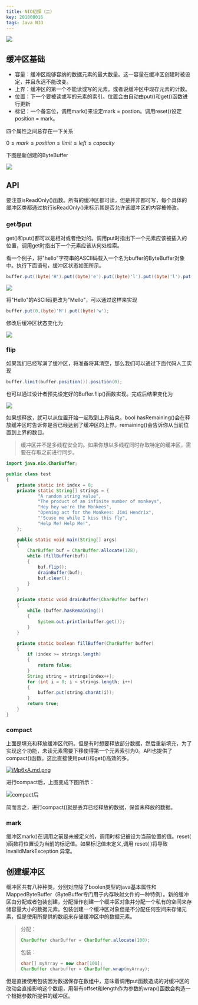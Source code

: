 ```yaml
---
title: NIO初探（二）
key: 201808016
tags: Java NIO
---
```


![](http://p73rf095s.bkt.clouddn.com/18-8-16/99802562.jpg)

## 缓冲区基础

* 容量：缓冲区能够容纳的数据元素的最大数量。这一容量在缓冲区创建时被设定，并且永远不能改变。
* 上界：缓冲区的第一个不能读或写的元素。或者说缓冲区中现存元素的计数。
* 位置：下一个要被读或写的元素的索引。位置会由自动由put()和get()函数进行更新
* 标记：一个备忘位，调用mark()来设定mark = postion。调用reset()设定position = mark。

四个属性之间总存在一下关系

$0 \leq mark \leq position \leq limit \leq left \leq capacity$

下图是新创建的ByteBuffer

![](http://p73rf095s.bkt.clouddn.com/18-8-16/90300912.jpg)

## API

要注意isReadOnly()函数。所有的缓冲区都可读，但是并非都可写，每个具体的缓冲区类都通过执行isReadOnly()来标示其是否允许该缓冲区的内容被修改。

### get与put

get()和put()都可以是相对或者绝对的。调用put时指出下一个元素应该被插入的位置，调用get时指出下一个元素应该从何处检索。

看一个例子，将"hello"字符串的ASCII码载入一个名为buffer的ByteBuffer对象中。执行下面语句，缓冲区状态如图所示。

```java
buffer.put((byte)'H').put((byte)'e').put((byte)'l').put((byte)'l').put((byte)'o');
```



![](http://p73rf095s.bkt.clouddn.com/18-8-16/70592624.jpg)

将"Hello"的ASCII码更改为"Mello"，可以通过这样来实现

```java
buffer.put(0,(byte)'M').put((byte)'w');
```



修改后缓冲区状态变化为

![](http://p73rf095s.bkt.clouddn.com/18-8-16/98859353.jpg)

### flip

如果我们已经写满了缓冲区，将准备将其清空，那么我们可以通过下面代码人工实现

```java
buffer.limit(buffer.position()).position(0);
```

也可以通过设计者预先设定好的Buffer.flip()函数实现。完成后结果变化为

![](http://p73rf095s.bkt.clouddn.com/18-8-16/10947269.jpg)

如果想释放，就可以从位置开始一起取到上界结束。bool hasRemaining()会在释放缓冲区时告诉你是否已经达到了缓冲区的上界。remaining()会告诉你从当前位置到上界的数目。

>缓冲区并不是多线程安全的。如果你想以多线程同时存取特定的缓冲区，需要在存取之前进行同步。

```java
import java.nio.CharBuffer;

public class test
{
    private static int index = 0;
    private static String[] strings = {
            "A random string value",
            "The product of an infinite number of monkeys",
            "Hey hey we're the Monkees",
            "Opening act for the Monkees: Jimi Hendrix",
            "'Scuse me while I kiss this fly",
            "Help Me! Help Me!",
    };

    public static void main(String[] args)
    {
        CharBuffer buf = CharBuffer.allocate(128);
        while (fillBuffer(buf))
        {
            buf.flip();
            drainBuffer(buf);
            buf.clear();
        }
    }

    private static void drainBuffer(CharBuffer buffer)
    {
        while (buffer.hasRemaining())
        {
            System.out.println(buffer.get());
        }
    }

    private static boolean fillBuffer(CharBuffer buffer)
    {
        if (index >= strings.length)
        {
            return false;
        }
        String string = strings[index++];
        for (int i = 0; i < strings.length; i++)
        {
            buffer.put(string.charAt(i));
        }
        return true;
    }
}
```

### compact

上面是填充和释放缓冲区代码。但是有时想要释放部分数据，然后重新填充，为了实现这个功能，未读元素需要下移使得第一个元素索引为0。API也提供了compact()函数。这比直接使用put()和get()高效的多。

[![iMp6xA.md.png](https://s1.ax1x.com/2018/09/26/iMp6xA.md.png)](https://imgchr.com/i/iMp6xA)



进行compact后，上图变成下图所示：

![compact后](http://p73rf095s.bkt.clouddn.com/18-8-16/96317214.jpg)

简而言之，进行compact()就是丢弃已经释放的数据，保留未释放的数据。

### mark

缓冲区mark()在调用之前是未被定义的，调用时标记被设为当前位置的值。reset( )函数将位置设为当前的标记值。如果标记值未定义,调用 reset( )将导致 InvalidMarkException 异常。

## 创建缓冲区

缓冲区共有八种种类，分别对应除了boolen类型的java基本属性和MappedByteBuffer（ByteBuffer专门用于内存映射文件的一种特例）。新的缓冲区由分配或者包装创建，分配操作创建一个缓冲区对象并分配一个私有的空间来存储容量大小的数据元素。包装创建一个缓冲区对象但是不分配任何空间来存储元素，但是使用所提供的数组来存储缓冲区中的数据元素。

>分配：
>
>```java
>CharBuffer charBuffer = CharBuffer.allocate(100);
>```
>
>包装：
>
>```java
>char[] myArray = new char[100];
>CharBuffer charbuffer = CharBuffer.wrap(myArray);
>```

但是直接使用包装因为数据保存在数组中，意味着调用put函数造成的对缓冲区的改动会直接影响这个数组，用带有offset和length作为参数的wrap()函数会构造一个根据参数所提供的缓冲区。

